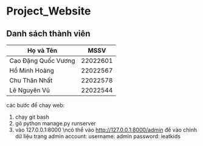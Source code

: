 # Project_Website

## Danh sách thành viên
| Họ và Tên           | MSSV     |
|---------------------|----------|
| Cao Đặng Quốc Vương | 22022601 |
| Hồ Minh Hoàng       | 22022567 |
| Chu Thân Nhất       | 22022578 |
| Lê Nguyên Vũ        | 22022544 |

các bước để chay web:
1. chạy git bash
2. gõ python manage.py runserver
3. vào 127.0.0.1:8000
\ncó thể vào http://127.0.0.1:8000/admin để vào chỉnh dữ liệu trang
admin account:
username: admin
password: ieatkids

